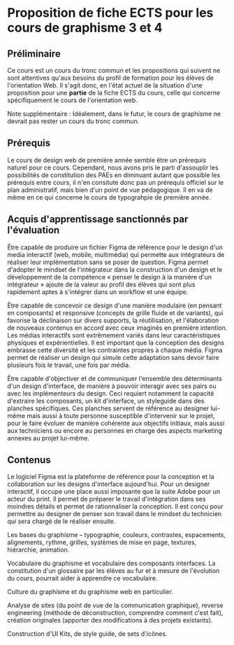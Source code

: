# Proposition de fiche ECTS pour les cours de graphisme 3 et 4



## Préliminaire

Ce cours est un cours du tronc commun et les propositions qui suivent ne sont attentives qu'aux besoins du profil de formation pour les élèves de l'orientation Web. Il s'agit donc, en l'état actuel de la situation d'une proposition pour une **partie** de la fiche ECTS du cours, celle qui concerne spécifiquement le cours de l'orientation web.

Note supplémentaire : Idéalement, dans le futur, le cours de graphisme ne devrait pas rester un cours du tronc commun.



## Prérequis

Le cours de design web de première année semble être un prérequis naturel pour ce cours. Cependant, nous avons pris le parti d'assouplir les possibilités de constitution des PAEs en diminuant autant que possible les prérequis entre cours, il n'en consitute donc pas un prérequis officiel sur le plan administratif, mais bien d'un point de vue pédagogique. Il en va de même en ce qui concerne le cours de typograhpie de première année.

## Acquis d'apprentissage sanctionnés par l'évaluation

Être capable de produire un fichier Figma de référence pour le design d'un media interactif (web, mobile, multimédia) qui permette aux intégrateurs de réaliser leur implémentation sans se poser de question. Figma permet d'adopter le mindset de l'intégrateur dans la construction d'un design et le développement de la compétence « penser le design à la manière d'un intégrateur » ajoute de la valeur au profil des élèves qui sont plus rapidement aptes à s'intégrer dans un workflow et une équipe.

Être capable de concevoir ce design d'une manière modulaire (en pensant en composants) et responsive (concepts de grille fluide et de variants), qui favorise la déclinaison sur divers supports, la réutilisation, et l'élaboration de nouveaux contenus en accord avec ceux imaginés en première intention. Les médias interactifs sont extrêmement variés dans leur caractéristiques physiques et expérientielles. Il est important que la conception des designs embrasse cette diversité et les contraintes propres à chaque média. Figma permet de réaliser un design qui simule cette adaptation sans devoir faire plusieurs fois le travail, une fois par média.

Être capable d'objectiver et de communiquer l'ensemble des déterminants d'un design d'interface, de manière à pouvoir interagir avec ses pairs ou avec les implémenteurs du design. Ceci requiert notamment la capacité d'extraire les composants, un kit d'interface, un styleguide dans des planches spécifiques. Ces planches servent de référence au designer lui-même mais aussi à toute personne susceptible d'intervenir sur le projet, pour le faire évoluer de manière cohérente aux objectifs initiaux, mais aussi aux techniciens ou encore au personnes en charge des aspects marketing annexes au projet lui-même.

## Contenus

Le logiciel Figma est la plateforme de référence pour la conception et la collaboration sur les designs d'interface aujourd'hui. Pour un designer interactif, il occupe une place aussi imposante que la suite Adobe pour un acteur du print. Il permet de préparer le travail d'intégration dans ses moindres détails et permet de rationnaliser la conception. Il est conçu pour permettre au designer de penser son travail dans le mindset du technicien qui sera chargé de le réaliser ensuite.

Les bases du graphisme – typographie, couleurs, contrastes, espacements, alignements, rythme, grilles, systèmes de mise en page, textures, hiérarchie, animation.

Vocabulaire du graphisme et vocabulaire des composants interfaces. La constitution d'un glossaire par les élèves au fur et à mesure de l'évolution du cours, pourrait aider à apprendre ce vocabulaire.

Culture du graphisme et du graphisme web en particulier.

Analyse de sites (du point de vue de la communication graphique), reverse engineering (méthode de déconstruction, comprendre comment c'est fait), création originales (apporter des modifications à des projets existants).

Construction d'UI Kits, de style guide, de sets d'icônes.

 
